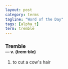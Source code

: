 ```yaml
---
layout: post
category: terms
tagline: "Word of the Day"
tags: [alpha_t]
term: tremble
---
```


<h3>Tremble<br/> <small>&mdash; v. (trem<span>&middot;</span>ble)</small></h3>
<p><ol><li>to cut a cow's hair</li>
</ol></p>
